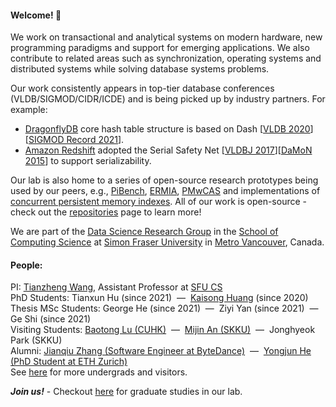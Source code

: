 

#### Welcome! 👋

We work on transactional and analytical systems on modern hardware, new programming paradigms and support for emerging applications. We also contribute to related areas such as synchronization, operating systems and distributed systems while solving database systems problems. 

Our work consistently appears in top-tier database conferences (VLDB/SIGMOD/CIDR/ICDE) and is being picked up by industry partners. For example:
- [DragonflyDB](https://dragonflydb.io/) core hash table structure is based on Dash [[VLDB 2020](http://www.vldb.org/pvldb/vol13/p1147-lu.pdf)][[SIGMOD Record 2021](https://sigmodrecord.org/publications/sigmodRecord/2103/pdfs/22_sdh-lu.pdf)].
- [Amazon Redshift](https://aws.amazon.com/pm/redshift/) adopted the Serial Safety Net [[VLDBJ 2017](https://link.springer.com/article/10.1007/s00778-017-0463-8)][[DaMoN 2015](https://dl.acm.org/doi/10.1145/2771937.2771949)] to support serializability.

Our lab is also home to a series of open-source research prototypes being used by our peers, e.g., [PiBench](https://github.com/sfu-dis/pibench), [ERMIA](https://github.com/sfu-dis/ermia), [PMwCAS](https://github.com/microsoft/pmwcas) and implementations of [concurrent persistent memory indexes](https://github.com/sfu-dis/pibench-ep2). All of our work is open-source - check out the [repositories](https://github.com/orgs/sfu-dis/repositories) page to learn more! 




We are part of the [Data Science Research Group](https://data.cs.sfu.ca) in the [School of Computing Science](https://www.sfu.ca/computing.html) at [Simon Fraser University](https://www.sfu.ca/) in [Metro Vancouver](https://en.wikipedia.org/wiki/Greater_Vancouver), Canada. 

#### People:

PI: [Tianzheng Wang](https://www.cs.sfu.ca/~tzwang), Assistant Professor at [SFU CS](https://www.cs.sfu.ca) <br>
PhD Students: Tianxun Hu (since 2021) &nbsp;&mdash;&nbsp; [Kaisong Huang](https://kaisonghuang.github.io/) (since 2020) <br>
Thesis MSc Students: George He (since 2021)  &nbsp;&mdash;&nbsp; Ziyi Yan (since 2021)  &nbsp;&mdash;&nbsp; Ge Shi (since 2021)<br>
Visiting Students: [Baotong Lu (CUHK)](https://baotonglu.github.io/)  &nbsp;&mdash;&nbsp; [Mijin An (SKKU)](https://meeeejin.github.io/pages/about)  &nbsp;&mdash;&nbsp; Jonghyeok Park (SKKU)<br>
Alumni: [Jianqiu Zhang (Software Engineer at ByteDance)](http://github.com/VOID001) &nbsp;&mdash;&nbsp; [Yongjun He (PhD Student at ETH Zurich)](https://yongjunhe.github.io) <br>
See [here](https://www.cs.sfu.ca/~tzwang/students.html) for more undergrads and visitors.

***Join us!*** - Checkout [here](https://www.cs.sfu.ca/~tzwang/prospective.html) for graduate studies in our lab.
